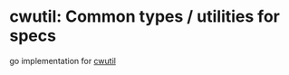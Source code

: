 # cwutil: Common types / utilities for specs

go implementation for [cwutil](https://github.com/CosmWasm/cw-utils)


